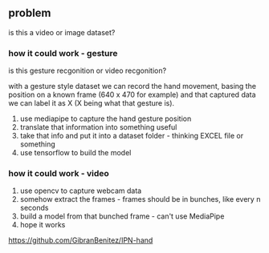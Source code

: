 ## problem
is this a video or image dataset?



### how it could work - gesture
is this gesture recgonition or video recgonition?

with a gesture style dataset we can record the hand movement, basing the position on a known frame (640 x 470 for example) and that captured data we can label it as X (X being what that gesture is).


1. use mediapipe to capture the hand gesture position
2. translate that information into something useful
3. take that info and put it into a dataset folder - thinking EXCEL file or something
4. use tensorflow to build the model

### how it could work - video
1. use opencv to capture webcam data
2. somehow extract the frames - frames should be in bunches, like every n seconds
3. build a model from that bunched frame - can't use MediaPipe
4. hope it works

https://github.com/GibranBenitez/IPN-hand